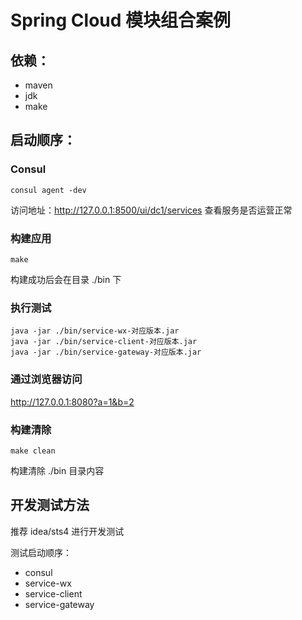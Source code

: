 Spring Cloud 模块组合案例
====================
## 依赖：
- maven 
- jdk
- make

## 启动顺序：
### Consul

```shell
consul agent -dev
```
访问地址：http://127.0.0.1:8500/ui/dc1/services 查看服务是否运营正常 

### 构建应用
```shell
make
```
构建成功后会在目录 ./bin 下

### 执行测试
```shell
java -jar ./bin/service-wx-对应版本.jar
java -jar ./bin/service-client-对应版本.jar
java -jar ./bin/service-gateway-对应版本.jar
```

### 通过浏览器访问
http://127.0.0.1:8080?a=1&b=2

### 构建清除
```shell
make clean
```
构建清除 ./bin 目录内容

## 开发测试方法
推荐 idea/sts4 进行开发测试

测试启动顺序：
- consul
- service-wx
- service-client
- service-gateway
